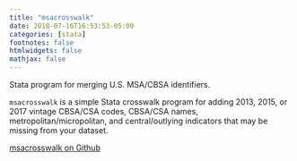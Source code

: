 ```yaml
---
title: "msacrosswalk"
date: 2018-07-16T16:53:53-05:00
categories: [stata]
footnotes: false
htmlwidgets: false
mathjax: false
---
```


Stata program for merging U.S. MSA/CBSA identifiers.

<!--more-->

`msacrosswalk` is a simple Stata crosswalk program for adding 2013, 2015, or 2017 vintage CBSA/CSA codes, CBSA/CSA names, metropolitan/micropolitan, and central/outlying indicators that may be missing from your dataset.

[msacrosswalk on Github](https://github.com/cbgoodman/msacrosswalk/releases)
